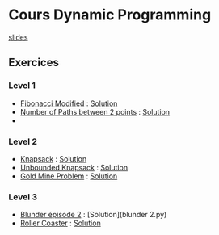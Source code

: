 # Cours Dynamic Programming
[slides](Cours7-DynamicProgramming.pdf)

## Exercices

### Level 1

- [Fibonacci Modified](https://www.hackerrank.com/challenges/fibonacci-modified/problem) : [Solution](fibonacci_modified.py)
- [Number of Paths between 2 points](https://www.codingame.com/ide/puzzle/number-of-paths-between-2-points) : [Solution](number_of_paths.py)
- []()

### Level 2

- [Knapsack](https://practice.geeksforgeeks.org/problems/0-1-knapsack-problem0945/0) : [Solution](knapsack.py)
- [Unbounded Knapsack](https://www.hackerrank.com/challenges/unbounded-knapsack/problem) : [Solution](unbounded_knapsack.py)
- [Gold Mine Problem](https://practice.geeksforgeeks.org/problems/gold-mine-problem2608/1) : [Solution](gold_mining.py)

### Level 3

- [Blunder épisode 2](https://www.codingame.com/ide/puzzle/blunder-episode-2) : [Solution](blunder 2.py)
- [Roller Coaster](https://www.codingame.com/ide/puzzle/roller-coaster) : [Solution](roller_coaster.py)


